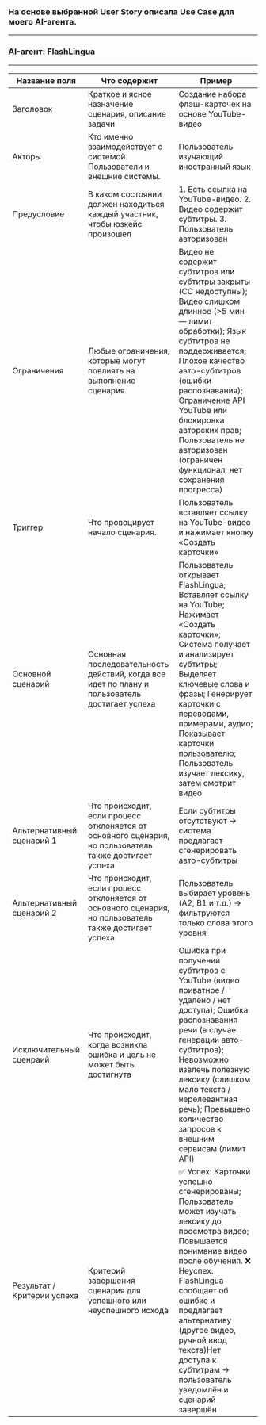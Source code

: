 ### На основе выбранной User Story опиcала Use Case для моего AI-агента.
____
### AI-агент: FlashLingua
___

| Название поля    | Что содержит | Пример |
|-------------|----------|----------|
| Заголовок    |   Краткое и ясное назначение сценария, описание задачи | Создание набора флэш-карточек на основе YouTube-видео|
| Акторы    |   Кто именно взаимодействует с системой. Пользователи и внешние системы. |Пользователь изучающий иностранный язык |
| Предусловие   | В каком состоянии должен находиться каждый участник, чтобы юзкейс произошел   | 1. Есть ссылка на YouTube-видео. 2. Видео содержит субтитры. 3. Пользователь авторизован|
| Ограничения    | Любые ограничения, которые могут повлиять на выполнение сценария.   |Видео не содержит субтитров или субтитры закрыты (CC недоступны); Видео слишком длинное (>5 мин — лимит обработки); Язык субтитров не поддерживается; Плохое качество авто-субтитров (ошибки распознавания); Ограничение API YouTube или блокировка авторских прав; Пользователь не авторизован (ограничен функционал, нет сохранения прогресса)|
| Триггер    | Что провоцирует начало сценария.   |Пользователь вставляет ссылку на YouTube-видео и нажимает кнопку «Создать карточки»|
| Основной сценарий   | Основная последовательность действий, когда все идет по плану и пользователь достигает успеха   |Пользователь открывает FlashLingua; Вставляет ссылку на YouTube; Нажимает «Создать карточки»; Система получает и анализирует субтитры; Выделяет ключевые слова и фразы; Генерирует карточки с переводами, примерами, аудио; Показывает карточки пользователю; Пользователь изучает лексику, затем смотрит видео|
| Альтернативный сценарий  1  | Что происходит, если процесс отклоняется от основного сценария, но пользователь также достигает успеха   | Если субтитры отсутствуют → система предлагает сгенерировать авто-субтитры|
| Альтернативный сценарий 2   | Что происходит, если процесс отклоняется от основного сценария, но пользователь также достигает успеха | Пользователь выбирает уровень (A2, B1 и т.д.) → фильтруются только слова этого уровня|
| Исключительный сценраий    | Что происходит, когда возникла ошибка и цель не может быть достигнута  |Ошибка при получении субтитров с YouTube (видео приватное / удалено / нет доступа); Ошибка распознавания речи (в случае генерации авто-субтитров); Невозможно извлечь полезную лексику (слишком мало текста / нерелевантная речь); Превышено количество запросов к внешним сервисам (лимит API)|
| Результат / Критерии успеха    | Критерий завершения сценария для успешного или неуспешного исхода   |✅ Успех: Карточки успешно сгенерированы; Пользователь может изучать лексику до просмотра видео; Повышается понимание видео после обучения. ❌ Неуспех: FlashLingua сообщает об ошибке и предлагает альтернативу (другое видео, ручной ввод текста)Нет доступа к субтитрам → пользователь уведомлён и сценарий завершён|

